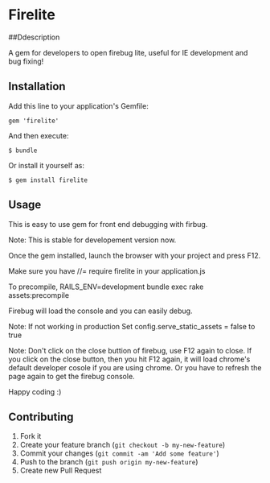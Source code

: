 # Firelite

##Ddescription

A gem for developers to open firebug lite, useful for IE development and bug fixing!

## Installation

Add this line to your application's Gemfile:

    gem 'firelite'

And then execute:

    $ bundle

Or install it yourself as:

    $ gem install firelite

## Usage

This is easy to use gem for front end debugging with firbug.

Note: This is stable for developement version now.

Once the gem installed, launch the browser with your project and press F12.

Make sure you have //= require firelite in your application.js

To precompile, RAILS_ENV=development bundle exec rake assets:precompile

Firebug will load the console and you can easily debug.

Note: If not working in production 
Set config.serve_static_assets = false to true

Note: Don't click on the close buttion of firebug, use F12 again to close.
      If you click on the close button, then you hit F12 again, it will load chrome's default developer cosole if you are using  chrome.
      Or you have to refresh the page again to get the firebug console.

Happy coding :)

## Contributing

1. Fork it
2. Create your feature branch (`git checkout -b my-new-feature`)
3. Commit your changes (`git commit -am 'Add some feature'`)
4. Push to the branch (`git push origin my-new-feature`)
5. Create new Pull Request
